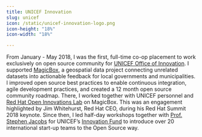 ```yaml
---
title: UNICEF Innovation
slug: unicef
icon: /static/unicef-innovation-logo.png
icon-height: "18%"
icon-width: "18%"

---
```


From January - May 2018, I was the first, full-time co-op placement to work exclusively on open source community for [UNICEF Office of Innovation](https://www.unicef.org/innovation/).
I supported [MagicBox](https://www.unicef.org/innovation/Magicbox), a geospatial data project connecting unrelated datasets into actionable feedback for local governments and municipalities.
I improved open source best practices to enable continuous integration, agile development practices, and created a 12 month open source community roadmap.
There, I worked together with UNICEF personnel and [Red Hat Open Innovations Lab](https://www.redhat.com/en/services/consulting/open-innovation-labs) on MagicBox.
This was an engagement highlighted by Jim Whitehurst, Red Hat CEO, during his Red Hat Summit 2018 keynote.
Since then, I led half-day workshops together with [Prof. Stephen Jacobs](https://www.rit.edu/directory/sxjics-stephen-jacobs) for UNICEF’s [Innovation Fund](https://unicefinnovationfund.org/) to introduce over 20 international start-up teams to the Open Source way.
